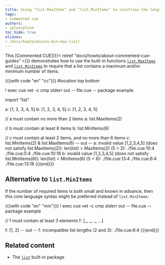 ```yaml
---
title: Using "list.MaxItems" and "list.MinItems" to constrain the length of a list
tags:
- commented cue
authors:
- jpluscplusm
toc_hide: true
aliases:
- /docs/howto/ensure-min-max-list/
---
```


This [Commented CUE]({{< relref "docs/howto/about-commented-cue-guides" >}})
demonstrates how to use the built-in functions
[`list.MaxItems`](https://pkg.go.dev/cuelang.org/go/pkg/list#MaxItems) and
[`list.MinItems`](https://pkg.go.dev/cuelang.org/go/pkg/list#MinItems)
to require that a list contains a maximum and/or minimum number of items.

{{{with code "en" "cc"}}}
#location top bottom

! exec cue vet -c
cmp stderr out
-- file.cue --
package example

import "list"

a: [1, 2, 3, 4, 5]
b: [1, 2, 3, 4, 5]
c: [1, 2, 3, 4, 5]

// a must contain no more than 2 items
a: list.MaxItems(2)

// b must contain at least 6 items
b: list.MinItems(6)

// c must contain at least 2 items, and no more than 6 items
c: list.MinItems(2) & list.MaxItems(6)
-- out --
a: invalid value [1,2,3,4,5] (does not satisfy list.MaxItems(2)): len(list) > MaxItems(2) (5 > 2):
    ./file.cue:10:4
    ./file.cue:5:4
    ./file.cue:10:18
b: invalid value [1,2,3,4,5] (does not satisfy list.MinItems(6)): len(list) < MinItems(6) (5 < 6):
    ./file.cue:13:4
    ./file.cue:6:4
    ./file.cue:13:18
{{{end}}}

## Alternative to `list.MinItems`

If the number of required items is both small and known in advance, then this
core language syntax might be preferred instead of `list.MinItems`:

{{{with code "en" "min"}}}
! exec cue vet -c
cmp stderr out
-- file.cue --
package example

// f must contain at least 3 elements
f: [_, _, _, ...]

f: [1, 2]
-- out --
f: incompatible list lengths (2 and 3):
    ./file.cue:6:4
{{{end}}}

## Related content

- The [`list`](https://pkg.go.dev/cuelang.org/go/pkg/list) built-in package
